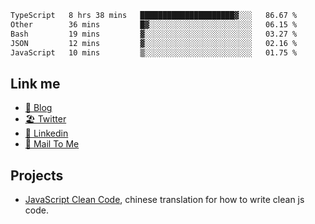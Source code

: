 <!--START_SECTION:waka-->

```txt
TypeScript   8 hrs 38 mins   █████████████████████▓░░░   86.67 %
Other        36 mins         █▓░░░░░░░░░░░░░░░░░░░░░░░   06.15 %
Bash         19 mins         ▓░░░░░░░░░░░░░░░░░░░░░░░░   03.27 %
JSON         12 mins         ▓░░░░░░░░░░░░░░░░░░░░░░░░   02.16 %
JavaScript   10 mins         ▒░░░░░░░░░░░░░░░░░░░░░░░░   01.75 %
```

<!--END_SECTION:waka-->

## Link me

- [📕 Blog](https://chris-yu.vercel.app/)
- [🏖️ Twitter](https://twitter.com/yuetong3yu)
- [🧳 Linkedin](https://www.linkedin.com/in/yuetong3yu)
- [📧 Mail To Me](mailto:yuetong3yu@gmail.com)


## Projects 

- [JavaScript Clean Code](https://js-clean-code-cn.vercel.app/), chinese translation for how to write clean js code.
